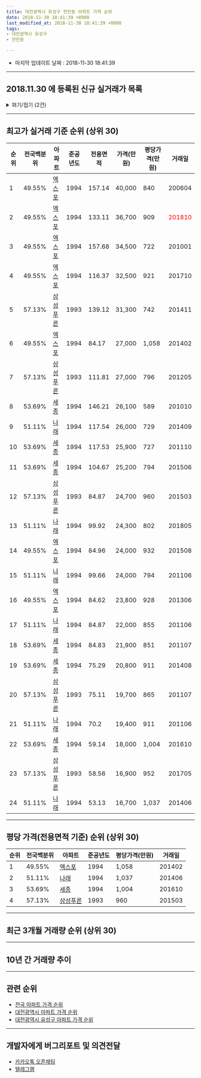 ```yaml
---
title: 대전광역시 유성구 전민동 아파트 가격 순위
date: 2018-11-30 18:41:39 +0900
last_modified_at: 2018-11-30 18:41:39 +0900
tags:
- 대전광역시 유성구
- 전민동

---
```


* 마지막 업데이트 날짜 : 2018-11-30 18:41:39

---

## 2018.11.30 에 등록된 신규 실거래가 목록

<details>
<summary>펴기/접기 (2건)</summary>
<div markdown="1">

|아파트|전국백분위|준공년도|전용면적|가격(만원)|평당가격(만원)|거래일|
|---|---|---|---|---|---|---|
|[나래](https://search.naver.com/search.naver?query=%EB%8C%80%EC%A0%84%EA%B4%91%EC%97%AD%EC%8B%9C+%EC%9C%A0%EC%84%B1%EA%B5%AC+%EC%A0%84%EB%AF%BC%EB%8F%99+%EB%82%98%EB%9E%98)|51.11%|1994|84.87|21,400|832|<span style="color:red">201811</span>|
|[엑스포](https://search.naver.com/search.naver?query=%EB%8C%80%EC%A0%84%EA%B4%91%EC%97%AD%EC%8B%9C+%EC%9C%A0%EC%84%B1%EA%B5%AC+%EC%A0%84%EB%AF%BC%EB%8F%99+%EC%97%91%EC%8A%A4%ED%8F%AC)|49.55%|1994|84.96|22,200|862|<span style="color:red">201810</span>|


</div>
</details>

---

## 최고가 실거래 기준 순위 (상위 30)


|순위|전국백분위|아파트|준공년도|전용면적|가격(만원)|평당가격(만원)|거래일|
|---|---|---|---|---|---|---|---|
|1|49.55%|[엑스포](https://search.naver.com/search.naver?query=%EB%8C%80%EC%A0%84%EA%B4%91%EC%97%AD%EC%8B%9C+%EC%9C%A0%EC%84%B1%EA%B5%AC+%EC%A0%84%EB%AF%BC%EB%8F%99+%EC%97%91%EC%8A%A4%ED%8F%AC)|1994|157.14|40,000|840|200604|
|2|49.55%|[엑스포](https://search.naver.com/search.naver?query=%EB%8C%80%EC%A0%84%EA%B4%91%EC%97%AD%EC%8B%9C+%EC%9C%A0%EC%84%B1%EA%B5%AC+%EC%A0%84%EB%AF%BC%EB%8F%99+%EC%97%91%EC%8A%A4%ED%8F%AC)|1994|133.11|36,700|909|<span style="color:red">201810</span>|
|3|49.55%|[엑스포](https://search.naver.com/search.naver?query=%EB%8C%80%EC%A0%84%EA%B4%91%EC%97%AD%EC%8B%9C+%EC%9C%A0%EC%84%B1%EA%B5%AC+%EC%A0%84%EB%AF%BC%EB%8F%99+%EC%97%91%EC%8A%A4%ED%8F%AC)|1994|157.68|34,500|722|201001|
|4|49.55%|[엑스포](https://search.naver.com/search.naver?query=%EB%8C%80%EC%A0%84%EA%B4%91%EC%97%AD%EC%8B%9C+%EC%9C%A0%EC%84%B1%EA%B5%AC+%EC%A0%84%EB%AF%BC%EB%8F%99+%EC%97%91%EC%8A%A4%ED%8F%AC)|1994|116.37|32,500|921|201710|
|5|57.13%|[삼성푸른](https://search.naver.com/search.naver?query=%EB%8C%80%EC%A0%84%EA%B4%91%EC%97%AD%EC%8B%9C+%EC%9C%A0%EC%84%B1%EA%B5%AC+%EC%A0%84%EB%AF%BC%EB%8F%99+%EC%82%BC%EC%84%B1%ED%91%B8%EB%A5%B8)|1993|139.12|31,300|742|201411|
|6|49.55%|[엑스포](https://search.naver.com/search.naver?query=%EB%8C%80%EC%A0%84%EA%B4%91%EC%97%AD%EC%8B%9C+%EC%9C%A0%EC%84%B1%EA%B5%AC+%EC%A0%84%EB%AF%BC%EB%8F%99+%EC%97%91%EC%8A%A4%ED%8F%AC)|1994|84.17|27,000|1,058|201402|
|7|57.13%|[삼성푸른](https://search.naver.com/search.naver?query=%EB%8C%80%EC%A0%84%EA%B4%91%EC%97%AD%EC%8B%9C+%EC%9C%A0%EC%84%B1%EA%B5%AC+%EC%A0%84%EB%AF%BC%EB%8F%99+%EC%82%BC%EC%84%B1%ED%91%B8%EB%A5%B8)|1993|111.81|27,000|796|201205|
|8|53.69%|[세종](https://search.naver.com/search.naver?query=%EB%8C%80%EC%A0%84%EA%B4%91%EC%97%AD%EC%8B%9C+%EC%9C%A0%EC%84%B1%EA%B5%AC+%EC%A0%84%EB%AF%BC%EB%8F%99+%EC%84%B8%EC%A2%85)|1994|146.21|26,100|589|201010|
|9|51.11%|[나래](https://search.naver.com/search.naver?query=%EB%8C%80%EC%A0%84%EA%B4%91%EC%97%AD%EC%8B%9C+%EC%9C%A0%EC%84%B1%EA%B5%AC+%EC%A0%84%EB%AF%BC%EB%8F%99+%EB%82%98%EB%9E%98)|1994|117.54|26,000|729|201409|
|10|53.69%|[세종](https://search.naver.com/search.naver?query=%EB%8C%80%EC%A0%84%EA%B4%91%EC%97%AD%EC%8B%9C+%EC%9C%A0%EC%84%B1%EA%B5%AC+%EC%A0%84%EB%AF%BC%EB%8F%99+%EC%84%B8%EC%A2%85)|1994|117.53|25,900|727|201110|
|11|53.69%|[세종](https://search.naver.com/search.naver?query=%EB%8C%80%EC%A0%84%EA%B4%91%EC%97%AD%EC%8B%9C+%EC%9C%A0%EC%84%B1%EA%B5%AC+%EC%A0%84%EB%AF%BC%EB%8F%99+%EC%84%B8%EC%A2%85)|1994|104.67|25,200|794|201506|
|12|57.13%|[삼성푸른](https://search.naver.com/search.naver?query=%EB%8C%80%EC%A0%84%EA%B4%91%EC%97%AD%EC%8B%9C+%EC%9C%A0%EC%84%B1%EA%B5%AC+%EC%A0%84%EB%AF%BC%EB%8F%99+%EC%82%BC%EC%84%B1%ED%91%B8%EB%A5%B8)|1993|84.87|24,700|960|201503|
|13|51.11%|[나래](https://search.naver.com/search.naver?query=%EB%8C%80%EC%A0%84%EA%B4%91%EC%97%AD%EC%8B%9C+%EC%9C%A0%EC%84%B1%EA%B5%AC+%EC%A0%84%EB%AF%BC%EB%8F%99+%EB%82%98%EB%9E%98)|1994|99.92|24,300|802|201805|
|14|49.55%|[엑스포](https://search.naver.com/search.naver?query=%EB%8C%80%EC%A0%84%EA%B4%91%EC%97%AD%EC%8B%9C+%EC%9C%A0%EC%84%B1%EA%B5%AC+%EC%A0%84%EB%AF%BC%EB%8F%99+%EC%97%91%EC%8A%A4%ED%8F%AC)|1994|84.96|24,000|932|201508|
|15|51.11%|[나래](https://search.naver.com/search.naver?query=%EB%8C%80%EC%A0%84%EA%B4%91%EC%97%AD%EC%8B%9C+%EC%9C%A0%EC%84%B1%EA%B5%AC+%EC%A0%84%EB%AF%BC%EB%8F%99+%EB%82%98%EB%9E%98)|1994|99.66|24,000|794|201106|
|16|49.55%|[엑스포](https://search.naver.com/search.naver?query=%EB%8C%80%EC%A0%84%EA%B4%91%EC%97%AD%EC%8B%9C+%EC%9C%A0%EC%84%B1%EA%B5%AC+%EC%A0%84%EB%AF%BC%EB%8F%99+%EC%97%91%EC%8A%A4%ED%8F%AC)|1994|84.62|23,800|928|201306|
|17|51.11%|[나래](https://search.naver.com/search.naver?query=%EB%8C%80%EC%A0%84%EA%B4%91%EC%97%AD%EC%8B%9C+%EC%9C%A0%EC%84%B1%EA%B5%AC+%EC%A0%84%EB%AF%BC%EB%8F%99+%EB%82%98%EB%9E%98)|1994|84.87|22,000|855|201106|
|18|53.69%|[세종](https://search.naver.com/search.naver?query=%EB%8C%80%EC%A0%84%EA%B4%91%EC%97%AD%EC%8B%9C+%EC%9C%A0%EC%84%B1%EA%B5%AC+%EC%A0%84%EB%AF%BC%EB%8F%99+%EC%84%B8%EC%A2%85)|1994|84.83|21,900|851|201107|
|19|53.69%|[세종](https://search.naver.com/search.naver?query=%EB%8C%80%EC%A0%84%EA%B4%91%EC%97%AD%EC%8B%9C+%EC%9C%A0%EC%84%B1%EA%B5%AC+%EC%A0%84%EB%AF%BC%EB%8F%99+%EC%84%B8%EC%A2%85)|1994|75.29|20,800|911|201408|
|20|57.13%|[삼성푸른](https://search.naver.com/search.naver?query=%EB%8C%80%EC%A0%84%EA%B4%91%EC%97%AD%EC%8B%9C+%EC%9C%A0%EC%84%B1%EA%B5%AC+%EC%A0%84%EB%AF%BC%EB%8F%99+%EC%82%BC%EC%84%B1%ED%91%B8%EB%A5%B8)|1993|75.11|19,700|865|201107|
|21|51.11%|[나래](https://search.naver.com/search.naver?query=%EB%8C%80%EC%A0%84%EA%B4%91%EC%97%AD%EC%8B%9C+%EC%9C%A0%EC%84%B1%EA%B5%AC+%EC%A0%84%EB%AF%BC%EB%8F%99+%EB%82%98%EB%9E%98)|1994|70.2|19,400|911|201106|
|22|53.69%|[세종](https://search.naver.com/search.naver?query=%EB%8C%80%EC%A0%84%EA%B4%91%EC%97%AD%EC%8B%9C+%EC%9C%A0%EC%84%B1%EA%B5%AC+%EC%A0%84%EB%AF%BC%EB%8F%99+%EC%84%B8%EC%A2%85)|1994|59.14|18,000|1,004|201610|
|23|57.13%|[삼성푸른](https://search.naver.com/search.naver?query=%EB%8C%80%EC%A0%84%EA%B4%91%EC%97%AD%EC%8B%9C+%EC%9C%A0%EC%84%B1%EA%B5%AC+%EC%A0%84%EB%AF%BC%EB%8F%99+%EC%82%BC%EC%84%B1%ED%91%B8%EB%A5%B8)|1993|58.56|16,900|952|201705|
|24|51.11%|[나래](https://search.naver.com/search.naver?query=%EB%8C%80%EC%A0%84%EA%B4%91%EC%97%AD%EC%8B%9C+%EC%9C%A0%EC%84%B1%EA%B5%AC+%EC%A0%84%EB%AF%BC%EB%8F%99+%EB%82%98%EB%9E%98)|1994|53.13|16,700|1,037|201406|


---

## 평당 가격(전용면적 기준) 순위 (상위 30)


|순위|전국백분위|아파트|준공년도|평당가격(만원)|거래일|
|---|---|---|---|---|---|
|1|49.55%|[엑스포](https://search.naver.com/search.naver?query=%EB%8C%80%EC%A0%84%EA%B4%91%EC%97%AD%EC%8B%9C+%EC%9C%A0%EC%84%B1%EA%B5%AC+%EC%A0%84%EB%AF%BC%EB%8F%99+%EC%97%91%EC%8A%A4%ED%8F%AC)|1994|1,058|201402|
|2|51.11%|[나래](https://search.naver.com/search.naver?query=%EB%8C%80%EC%A0%84%EA%B4%91%EC%97%AD%EC%8B%9C+%EC%9C%A0%EC%84%B1%EA%B5%AC+%EC%A0%84%EB%AF%BC%EB%8F%99+%EB%82%98%EB%9E%98)|1994|1,037|201406|
|3|53.69%|[세종](https://search.naver.com/search.naver?query=%EB%8C%80%EC%A0%84%EA%B4%91%EC%97%AD%EC%8B%9C+%EC%9C%A0%EC%84%B1%EA%B5%AC+%EC%A0%84%EB%AF%BC%EB%8F%99+%EC%84%B8%EC%A2%85)|1994|1,004|201610|
|4|57.13%|[삼성푸른](https://search.naver.com/search.naver?query=%EB%8C%80%EC%A0%84%EA%B4%91%EC%97%AD%EC%8B%9C+%EC%9C%A0%EC%84%B1%EA%B5%AC+%EC%A0%84%EB%AF%BC%EB%8F%99+%EC%82%BC%EC%84%B1%ED%91%B8%EB%A5%B8)|1993|960|201503|


---

## 최근 3개월 거래량 순위 (상위 30)


<div style="width:100%;">
    <canvas id="deal_count_ranking" height="250"></canvas>
</div>


<script>
new Chart(document.getElementById("deal_count_ranking"), {
    type: 'horizontalBar',
    data: {
        labels: ['엑스포', '세종', '나래', '삼성푸른'],
        datasets: [{
            label: '실거래 수',
            data: [83, 32, 17, 10],
            borderColor: "rgba(255, 0, 128, 1)",
            backgroundColor: "rgba(255, 0, 128, 0.5)",
            fill: false,
        }]
    },
    options: {
        responsive: true,
        title: {
            display: true,
            text: '최근 3개월 거래량 순위'
        },
        tooltips: {
            mode: 'index',
            intersect: false,
            callbacks: {
                title: function(tooltipItems, data) {
                    return "실거래 수:";
                },
                label: function(tooltipItem, data) {
                    return data.labels[tooltipItem.index] + ": " + tooltipItem.xLabel;
                }
            }
        },
        hover: {
            mode: 'nearest',
            intersect: true
        },
        scales: {
            xAxes: [{
                display: true,
                scaleLabel: {
                    display: true,
                    labelString: '실거래 수'
                },
                ticks: {
                    suggestedMin: 0,
                }
            }],
            yAxes: [{
                display: true,
                ticks: {
                    autoSkip: false,
                    callback: function(value, index, values) {
                        if (value.length > 15)
                            return value.substr(0, 13) + "...";
                        else
                            return value;
                    }
                },
                scaleLabel: {
                    display: false,
                }
            }]
        }
    }
});

</script>


---

## 10년 간 거래량 추이


<div style="width:100%;">
    <canvas id="deal_progress" height="250"></canvas>
</div>

<script>
new Chart(document.getElementById("deal_progress"), {
    type: 'line',
    data: {
        labels: ['200811','200812','200901','200902','200903','200904','200905','200906','200907','200908','200909','200910','200911','200912','201001','201002','201003','201004','201005','201006','201007','201008','201009','201010','201011','201012','201101','201102','201103','201104','201105','201106','201107','201108','201109','201110','201111','201112','201201','201202','201203','201204','201205','201206','201207','201208','201209','201210','201211','201212','201301','201302','201303','201304','201305','201306','201307','201308','201309','201310','201311','201312','201401','201402','201403','201404','201405','201406','201407','201408','201409','201410','201411','201412','201501','201502','201503','201504','201505','201506','201507','201508','201509','201510','201511','201512','201601','201602','201603','201604','201605','201606','201607','201608','201609','201610','201611','201612','201701','201702','201703','201704','201705','201706','201707','201708','201709','201710','201711','201712','201801','201802','201803','201804','201805','201806','201807','201808','201809','201810','201811'],
        datasets: [{
            label: '실거래 수',
            pointRadius: 1,
            data: [16, 26, 35, 63, 45, 57, 70, 56, 81, 69, 78, 53, 60, 58, 91, 55, 64, 47, 46, 37, 53, 35, 58, 86, 79, 58, 64, 53, 38, 36, 64, 37, 24, 11, 20, 23, 14, 19, 6, 27, 27, 21, 23, 20, 25, 16, 33, 52, 43, 34, 28, 27, 34, 61, 35, 62, 28, 32, 29, 51, 34, 58, 44, 43, 35, 34, 29, 30, 29, 28, 24, 59, 47, 24, 31, 23, 34, 31, 40, 36, 32, 22, 28, 44, 38, 30, 36, 20, 42, 33, 51, 37, 37, 41, 37, 87, 47, 42, 29, 49, 30, 30, 28, 29, 19, 26, 31, 21, 28, 25, 37, 29, 40, 17, 25, 27, 33, 23, 44, 63, 35],
            borderColor: "rgba(255, 201, 14, 1)",
            backgroundColor: "rgba(255, 201, 14, 0.5)",
            fill: true,
        }]
    },
    options: {
        responsive: true,
        title: {
            display: true,
            text: '10년간 거래량 추이'
        },
        tooltips: {
            mode: 'index',
            intersect: false,
        },
        hover: {
            mode: 'nearest',
            intersect: true
        },
        scales: {
            xAxes: [{
                display: true,
                scaleLabel: {
                    display: true,
                    labelString: '년/월'
                }
            }],
            yAxes: [{
                display: true,
                ticks: {
                    suggestedMin: 0,
                },
                scaleLabel: {
                    display: true,
                    labelString: '실거래 수'
                }
            }]
        }
    }
});

</script>


---

## 관련 순위

- [전국 아파트 가격 순위](https://inasie.github.io/apt-ranking/전국)
- [대전광역시 아파트 가격 순위](https://inasie.github.io/apt-ranking/대전광역시)
- [대전광역시 유성구 아파트 가격 순위](https://inasie.github.io/apt-ranking/대전광역시-유성구)


---

## 개발자에게 버그리포트 및 의견전달

- [카카오톡 오픈채팅](https://open.kakao.com/o/gLJUAP4)
- [텔레그램](https://t.me/inasie)

